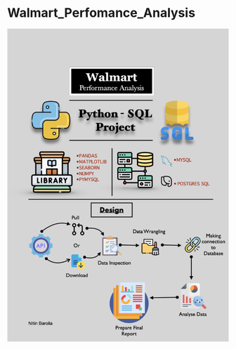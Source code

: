 # Walmart_Perfomance_Analysis

![image alt](https://github.com/nitinbarolia/Walmart_Perfomance_Analysis/blob/main/Project_frontpage.1.jpeg?raw=true)
